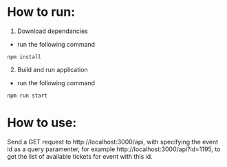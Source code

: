# How to run:

1. Download dependancies

-   run the following command

```
npm install
```

2. Build and run application

-   run the following command

```
npm run start
```

# How to use:

Send a GET request to http://localhost:3000/api, with specifying the event id as a query paramenter, for example http://localhost:3000/api?id=1195, to get the list of available tickets for event with this id.
